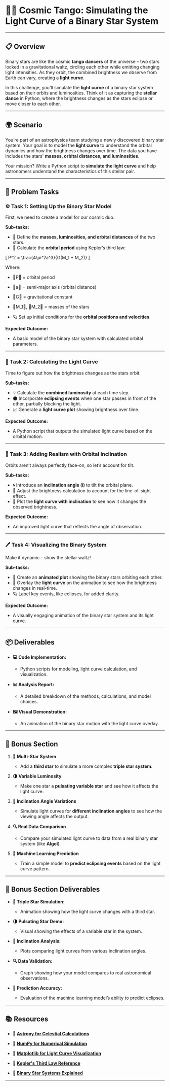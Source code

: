 # 💃🌟 Cosmic Tango: Simulating the Light Curve of a Binary Star System

---

## 📋 Overview
Binary stars are like the cosmic **tango dancers** of the universe – two stars locked in a gravitational waltz, circling each other while emitting changing light intensities. As they orbit, the combined brightness we observe from Earth can vary, creating a **light curve**. 

In this challenge, you'll simulate the **light curve** of a binary star system based on their orbits and luminosities. Think of it as capturing the **stellar dance** in Python, where the brightness changes as the stars eclipse or move closer to each other. 

---

## 🌍 Scenario
You’re part of an astrophysics team studying a newly discovered binary star system. Your goal is to model the **light curve** to understand the orbital dynamics and how the brightness changes over time. The data you have includes the stars' **masses, orbital distances, and luminosities**. 

Your mission? Write a Python script to **simulate the light curve** and help astronomers understand the characteristics of this stellar pair. 

---

## 📝 Problem Tasks

### ⚙️ Task 1: Setting Up the Binary Star Model
First, we need to create a model for our cosmic duo. 

**Sub-tasks:**
- 🌠 Define the **masses, luminosities, and orbital distances** of the two stars. 
- 🌌 Calculate the **orbital period** using Kepler’s third law:
  
\[
  P^2 = \frac{4\pi^2a^3}{G(M_1 + M_2)}
\]
  
  Where:  
  - P = orbital period  
  - a = semi-major axis (orbital distance)  
  - G = gravitational constant  
  - M_1, M_2 = masses of the stars  

- 🪐 Set up initial conditions for the **orbital positions and velocities**. 

**Expected Outcome:**
- A basic model of the binary star system with calculated orbital parameters. 

---

### 🔬 Task 2: Calculating the Light Curve
Time to figure out how the brightness changes as the stars orbit. 

**Sub-tasks:**
- 💡 Calculate the **combined luminosity** at each time step. 
- 🌑 Incorporate **eclipsing events** when one star passes in front of the other, partially blocking the light. 
- 📈 Generate a **light curve plot** showing brightness over time. 

**Expected Outcome:**
- A Python script that outputs the simulated light curve based on the orbital motion. 

---

### 🔧 Task 3: Adding Realism with Orbital Inclination
Orbits aren’t always perfectly face-on, so let’s account for tilt. 

**Sub-tasks:**
- 🌀 Introduce an **inclination angle (i)** to tilt the orbital plane. 
- 🔄 Adjust the brightness calculation to account for the line-of-sight effect. 
- 📝 Plot the **light curve with inclination** to see how it changes the observed brightness. 

**Expected Outcome:**
- An improved light curve that reflects the angle of observation. 

---

### 🖊️ Task 4: Visualizing the Binary System
Make it dynamic – show the stellar waltz! 

**Sub-tasks:**
- 🌠 Create an **animated plot** showing the binary stars orbiting each other. 
- 💫 Overlay the **light curve** on the animation to see how the brightness changes in real-time. 
- 🪐 Label key events, like eclipses, for added clarity. 

**Expected Outcome:**
- A visually engaging animation of the binary star system and its light curve. 

---

## 📦 Deliverables
- **💻 Code Implementation:**
  - Python scripts for modeling, light curve calculation, and visualization. 

- **📊 Analysis Report:**
  - A detailed breakdown of the methods, calculations, and model choices. 

- **🖼️ Visual Demonstration:**
  - An animation of the binary star motion with the light curve overlay. 

---

## 🎁 Bonus Section
1. **🌠 Multi-Star System**
   - Add a **third star** to simulate a more complex **triple star system**. 

2. **🌗 Variable Luminosity**
   - Make one star a **pulsating variable star** and see how it affects the light curve. 

3. **📐 Inclination Angle Variations**
   - Simulate light curves for **different inclination angles** to see how the viewing angle affects the output. 

4. **🔍 Real Data Comparison**
   - Compare your simulated light curve to data from a real binary star system (like **Algol**). 

5. **🧠 Machine Learning Prediction**
   - Train a simple model to **predict eclipsing events** based on the light curve pattern. 

---

## 🏅 Bonus Section Deliverables
- **🌠 Triple Star Simulation:**
  - Animation showing how the light curve changes with a third star. 

- **🌗 Pulsating Star Demo:**
  - Visual showing the effects of a variable star in the system. 

- **📐 Inclination Analysis:**
  - Plots comparing light curves from various inclination angles. 

- **🔍 Data Validation:**
  - Graph showing how your model compares to real astronomical observations. 

- **🧠 Prediction Accuracy:**
  - Evaluation of the machine learning model’s ability to predict eclipses. 

---

## 📚 Resources

- **🔗 [Astropy for Celestial Calculations](https://www.astropy.org/)**  

- **🔗 [NumPy for Numerical Simulation](https://numpy.org/)**  

- **🔗 [Matplotlib for Light Curve Visualization](https://matplotlib.org/)**  

- **🔗 [Kepler's Third Law Reference](https://en.wikipedia.org/wiki/Kepler's_laws_of_planetary_motion)**  

- **🔗 [Binary Star Systems Explained](https://www.space.com/)**

---
